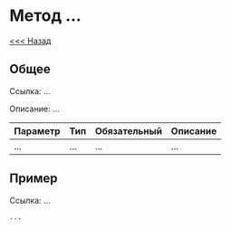 # Метод ...

[<<< Назад](./../)

## Общее

Ссылка: ...

Описание:
...

| Параметр | Тип | Обязательный | Описание |
|----------|-----|--------------|----------|
| ...      | ... | ...          | ...      | 


## Пример

Ссылка: ...

```php
...
```
